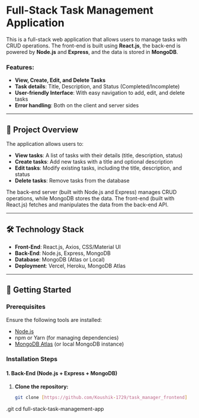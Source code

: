 # Full-Stack Task Management Application

This is a full-stack web application that allows users to manage tasks with CRUD operations. The front-end is built using **React.js**, the back-end is powered by **Node.js** and **Express**, and the data is stored in **MongoDB**.

### Features:
- **View, Create, Edit, and Delete Tasks**
- **Task details**: Title, Description, and Status (Completed/Incomplete)
- **User-friendly Interface**: With easy navigation to add, edit, and delete tasks
- **Error handling**: Both on the client and server sides

---

## 📝 Project Overview

The application allows users to:
- **View tasks**: A list of tasks with their details (title, description, status)
- **Create tasks**: Add new tasks with a title and optional description
- **Edit tasks**: Modify existing tasks, including the title, description, and status
- **Delete tasks**: Remove tasks from the database

The back-end server (built with Node.js and Express) manages CRUD operations, while MongoDB stores the data. The front-end (built with React.js) fetches and manipulates the data from the back-end API.

---

## 🛠️ Technology Stack

- **Front-End**: React.js, Axios, CSS/Material UI
- **Back-End**: Node.js, Express, MongoDB
- **Database**: MongoDB (Atlas or Local)
- **Deployment**: Vercel, Heroku, MongoDB Atlas

---

## 🚀 Getting Started

### Prerequisites

Ensure the following tools are installed:
- [Node.js](https://nodejs.org/en/)
- npm or Yarn (for managing dependencies)
- [MongoDB Atlas](https://www.mongodb.com/cloud/atlas) (or local MongoDB instance)

### Installation Steps

#### 1. Back-End (Node.js + Express + MongoDB)

1. **Clone the repository:**
   ```bash
   git clone [https://github.com/Koushik-1729/task_manager_frontend]
.git
   cd full-stack-task-management-app

